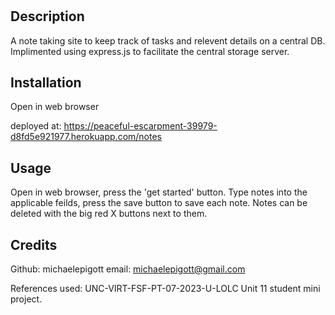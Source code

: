 # <notetakerproject>

## Description

A note taking site to keep track of tasks and relevent details on a central DB.  Implimented using express.js to facilitate the central storage server.  

## Installation
Open in web browser

deployed at: https://peaceful-escarpment-39979-d8fd5e921977.herokuapp.com/notes
## Usage

Open in web browser, press the 'get started' button.  Type notes into the applicable feilds, press the save button to save each note. Notes can be deleted with the big red X buttons next to them. 

## Credits

Github: michaelepigott
email: michaelepigott@gmail.com

References used: UNC-VIRT-FSF-PT-07-2023-U-LOLC Unit 11 student mini project.